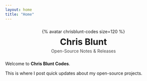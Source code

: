 ```yaml
---
layout: home
title: "Home"
---
```


<div style="text-align:center; margin: 1.5rem 0;">
  {% avatar chrisblunt-codes size=120 %}
  <h1 style="margin: 0.5rem 0 0;">Chris Blunt</h1>
  <p style="opacity: 0.8; margin-top: .25rem;">Open-Source Notes & Releases</p>
</div>

Welcome to **Chris Blunt Codes**.  

This is where I post quick updates about my open-source projects.

